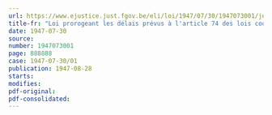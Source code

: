 ```yaml
---
url: https://www.ejustice.just.fgov.be/eli/loi/1947/07/30/1947073001/justel
title-fr: "Loi prorogeant les délais prévus à l'article 74 des lois coordonnées relatives aux impôts sur les revenus, en tant qu'ils se rapportent aux revenus des années 1940 à 1944"
date: 1947-07-30
source:
number: 1947073001
page: 888888
case: 1947-07-30/01
publication: 1947-08-28
starts:
modifies:
pdf-original:
pdf-consolidated:
---
```


